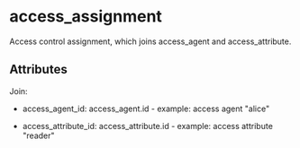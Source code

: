 # access_assignment

Access control assignment, which joins access_agent and access_attribute.


## Attributes

Join:

* access_agent_id: access_agent.id - example: access agent "alice"

* access_attribute_id: access_attribute.id - example: access attribute "reader"

